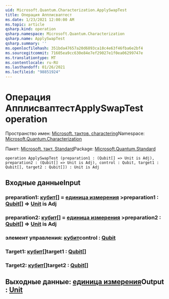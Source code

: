 ```yaml
---
uid: Microsoft.Quantum.Characterization.ApplySwapTest
title: Операция Апплисваптест
ms.date: 1/23/2021 12:00:00 AM
ms.topic: article
qsharp.kind: operation
qsharp.namespace: Microsoft.Quantum.Characterization
qsharp.name: ApplySwapTest
qsharp.summary: ''
ms.openlocfilehash: 351bda47657a20d6893ca18c4e63f46fba6e2bf4
ms.sourcegitcommit: 71605ea9cc630e84e7ef29027e1f0ea06299747e
ms.translationtype: MT
ms.contentlocale: ru-RU
ms.lasthandoff: 01/26/2021
ms.locfileid: "98851924"
---
```

# <a name="applyswaptest-operation"></a><span data-ttu-id="e1f38-102">Операция Апплисваптест</span><span class="sxs-lookup"><span data-stu-id="e1f38-102">ApplySwapTest operation</span></span>

<span data-ttu-id="e1f38-103">Пространство имен: [Microsoft. тактов. charactering](xref:Microsoft.Quantum.Characterization)</span><span class="sxs-lookup"><span data-stu-id="e1f38-103">Namespace: [Microsoft.Quantum.Characterization](xref:Microsoft.Quantum.Characterization)</span></span>

<span data-ttu-id="e1f38-104">Пакет: [Microsoft. такт. Standard](https://nuget.org/packages/Microsoft.Quantum.Standard)</span><span class="sxs-lookup"><span data-stu-id="e1f38-104">Package: [Microsoft.Quantum.Standard](https://nuget.org/packages/Microsoft.Quantum.Standard)</span></span>




```qsharp
operation ApplySwapTest (preparation1 : (Qubit[] => Unit is Adj), preparation2 : (Qubit[] => Unit is Adj), control : Qubit, target1 : Qubit[], target2 : Qubit[]) : Unit is Adj
```


## <a name="input"></a><span data-ttu-id="e1f38-105">Входные данные</span><span class="sxs-lookup"><span data-stu-id="e1f38-105">Input</span></span>

### <a name="preparation1--qubit--unit--is-adj"></a><span data-ttu-id="e1f38-106">preparation1: [кубит](xref:microsoft.quantum.lang-ref.qubit)[] = [единица измерения](xref:microsoft.quantum.lang-ref.unit) ></span><span class="sxs-lookup"><span data-stu-id="e1f38-106">preparation1 : [Qubit](xref:microsoft.quantum.lang-ref.qubit)[] => [Unit](xref:microsoft.quantum.lang-ref.unit)  is Adj</span></span>




### <a name="preparation2--qubit--unit--is-adj"></a><span data-ttu-id="e1f38-107">preparation2: [кубит](xref:microsoft.quantum.lang-ref.qubit)[] = [единица измерения](xref:microsoft.quantum.lang-ref.unit) ></span><span class="sxs-lookup"><span data-stu-id="e1f38-107">preparation2 : [Qubit](xref:microsoft.quantum.lang-ref.qubit)[] => [Unit](xref:microsoft.quantum.lang-ref.unit)  is Adj</span></span>




### <a name="control--qubit"></a><span data-ttu-id="e1f38-108">элемент управления: [кубит](xref:microsoft.quantum.lang-ref.qubit)</span><span class="sxs-lookup"><span data-stu-id="e1f38-108">control : [Qubit](xref:microsoft.quantum.lang-ref.qubit)</span></span>




### <a name="target1--qubit"></a><span data-ttu-id="e1f38-109">Target1: [кубит](xref:microsoft.quantum.lang-ref.qubit)[]</span><span class="sxs-lookup"><span data-stu-id="e1f38-109">target1 : [Qubit](xref:microsoft.quantum.lang-ref.qubit)[]</span></span>




### <a name="target2--qubit"></a><span data-ttu-id="e1f38-110">Target2: [кубит](xref:microsoft.quantum.lang-ref.qubit)[]</span><span class="sxs-lookup"><span data-stu-id="e1f38-110">target2 : [Qubit](xref:microsoft.quantum.lang-ref.qubit)[]</span></span>





## <a name="output--unit"></a><span data-ttu-id="e1f38-111">Выходные данные: [единица измерения](xref:microsoft.quantum.lang-ref.unit)</span><span class="sxs-lookup"><span data-stu-id="e1f38-111">Output : [Unit](xref:microsoft.quantum.lang-ref.unit)</span></span>

